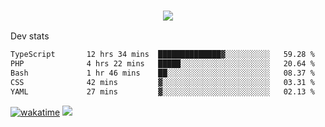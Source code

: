 <h3 align="center">
  <a href="https://github.com/spoopy2023">
      <img src="https://github-profile-trophy.vercel.app/?username=Spoopy2023&no-bg=true&no-frame=true">
  </a>
</h3>

Dev stats
<!--START_SECTION:waka-->

```txt
TypeScript       12 hrs 34 mins  ██████████████▓░░░░░░░░░░   59.28 %
PHP              4 hrs 22 mins   █████░░░░░░░░░░░░░░░░░░░░   20.64 %
Bash             1 hr 46 mins    ██░░░░░░░░░░░░░░░░░░░░░░░   08.37 %
CSS              42 mins         ▓░░░░░░░░░░░░░░░░░░░░░░░░   03.31 %
YAML             27 mins         ▓░░░░░░░░░░░░░░░░░░░░░░░░   02.13 %
```

<!--END_SECTION:waka-->
[![wakatime](https://wakatime.com/badge/user/018ece4c-ff65-47b1-86a2-26e4e720c978.svg)](https://wakatime.com/@mac_g)
<img src="https://camo.githubusercontent.com/935c1e1091fb0ce9d975d06263ed4bc014721cd7e52b557f59b07c85da01afe3/68747470733a2f2f6b6f6d617265762e636f6d2f67687076632f3f757365726e616d653d5843726166744d616e3532266c6162656c3d566965777326636f6c6f723d626c7565267374796c653d706c6173746963">
